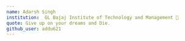 ```yaml
---
name: Adarsh Singh 
institution:  GL Bajaj Institute of Technology and Management 🚩
quote: Give up on your dreams and Die.
github_user: addu621
---
```

